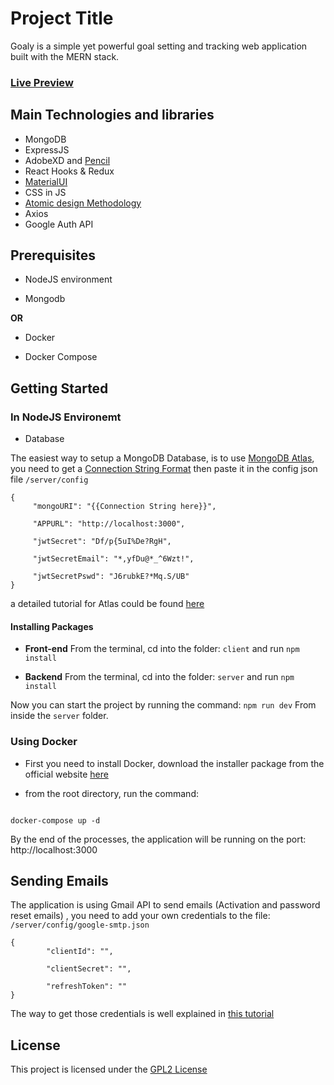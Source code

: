 # Project Title

Goaly is a simple yet powerful goal setting and tracking web application built with the MERN stack.

### [Live Preview](https://goaly.douara.me)

## Main Technologies and libraries

- MongoDB
- ExpressJS
- AdobeXD and [Pencil](https://pencil.evolus.vn/)
- React Hooks & Redux
- [MaterialUI](<[https://material-ui.com/](https://material-ui.com/)>)
- CSS in JS
- [Atomic design Methodology](<[https://atomicdesign.bradfrost.com/chapter-2/](https://atomicdesign.bradfrost.com/chapter-2/)>)
- Axios
- Google Auth API

## Prerequisites

- NodeJS environment

- Mongodb

**OR**

- Docker

- Docker Compose

## Getting Started

### In NodeJS Environemt

- Database

The easiest way to setup a MongoDB Database, is to use [MongoDB Atlas](<[https://www.mongodb.com/cloud/atlas](https://www.mongodb.com/cloud/atlas)>), you need to get a [Connection String Format](https://docs.mongodb.com/manual/reference/connection-string/) then paste it in the config json file `/server/config`

```
{
	 "mongoURI": "{{Connection String here}}",

     "APPURL": "http://localhost:3000",

	 "jwtSecret": "Df/p{5uI%De?RgH",

	 "jwtSecretEmail": "*,yfDu@*_^6Wzt!",

	 "jwtSecretPswd": "J6rubkE?*Mq.S/UB"
}
```

a detailed tutorial for Atlas could be found [here](<[https://docs.atlas.mongodb.com/getting-started/](https://docs.atlas.mongodb.com/getting-started/)>)

#### Installing Packages

- **Front-end**
  From the terminal, cd into the folder: `client` and run `npm install`

- **Backend**
  From the terminal, cd into the folder: `server` and run `npm install`

Now you can start the project by running the command: `npm run dev`
From inside the `server` folder.

### Using Docker

- First you need to install Docker, download the installer package from the official website [here](<[https://www.docker.com/products/docker-desktop](https://www.docker.com/products/docker-desktop)>)

- from the root directory, run the command:

```

docker-compose up -d

```

By the end of the processes, the application will be running on the port: http://localhost:3000

## Sending Emails

The application is using Gmail API to send emails (Activation and password reset emails) , you need to add your own credentials to the file: `/server/config/google-smtp.json`

```
{
		"clientId": "",

		"clientSecret": "",

		"refreshToken": ""
}
```

The way to get those credentials is well explained in [this tutorial](<[https://medium.com/@nickroach_50526/sending-emails-with-node-js-using-smtp-gmail-and-oauth2-316fe9c790a1](https://medium.com/@nickroach_50526/sending-emails-with-node-js-using-smtp-gmail-and-oauth2-316fe9c790a1)>)

## License

This project is licensed under the [GPL2 License](https://github.com/DOUARA/goaly/blob/master/docker-compose.yml)
